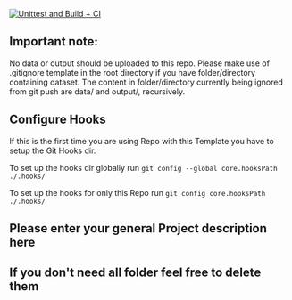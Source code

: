 [![Unittest and Build + CI](https://github.com/aimingmed/supplychain-tracker/actions/workflows/build.yml/badge.svg?branch=develop)](https://github.com/aimingmed/supplychain-tracker/actions/workflows/build.yml)

## Important note:

No data or output should be uploaded to this repo. Please make use of .gitignore template in the root directory if you have folder/directory containing dataset. The content in folder/directory currently being ignored from git push are data/ and output/, recursively.

## Configure Hooks

If this is the first time you are using Repo with this Template you have to setup the Git Hooks dir.

To set up the hooks dir globally run `git config --global core.hooksPath ./.hooks/`

To set up the hooks for only this Repo run `git config core.hooksPath ./.hooks/`

## Please enter your general Project description here

## If you don't need all folder feel free to delete them
